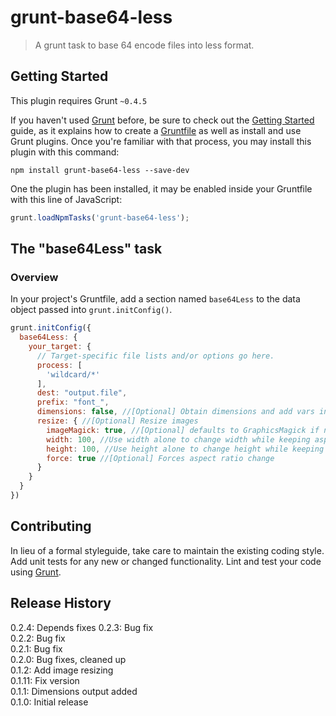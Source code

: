 # grunt-base64-less

> A grunt task to base 64 encode files into less format.

## Getting Started
This plugin requires Grunt `~0.4.5`

If you haven't used [Grunt](http://gruntjs.com/) before, be sure to check out the [Getting Started](http://gruntjs.com/getting-started) guide, as it explains how to create a [Gruntfile](http://gruntjs.com/sample-gruntfile) as well as install and use Grunt plugins. Once you're familiar with that process, you may install this plugin with this command:

```shell
npm install grunt-base64-less --save-dev
```

One the plugin has been installed, it may be enabled inside your Gruntfile with this line of JavaScript:

```js
grunt.loadNpmTasks('grunt-base64-less');
```

## The "base64Less" task

### Overview
In your project's Gruntfile, add a section named `base64Less` to the data object passed into `grunt.initConfig()`.

```js
grunt.initConfig({
  base64Less: {
    your_target: {
      // Target-specific file lists and/or options go here.
      process: [
        'wildcard/*'
      ],
      dest: "output.file",
      prefix: "font_",
      dimensions: false, //[Optional] Obtain dimensions and add vars in less
      resize: { //[Optional] Resize images
      	imageMagick: true, //[Optional] defaults to GraphicsMagick if not set
      	width: 100, //Use width alone to change width while keeping aspect ratio
      	height: 100, //Use height alone to change height while keeping aspect ratio
      	force: true //[Optional] Forces aspect ratio change
      }
    }
  }
})
```

## Contributing
In lieu of a formal styleguide, take care to maintain the existing coding style. Add unit tests for any new or changed functionality. Lint and test your code using [Grunt](http://gruntjs.com/).

## Release History
0.2.4: Depends fixes
0.2.3: Bug fix  
0.2.2: Bug fix  
0.2.1: Bug fix  
0.2.0: Bug fixes, cleaned up  
0.1.2: Add image resizing   
0.1.11: Fix version  
0.1.1: Dimensions output added   
0.1.0: Initial release
